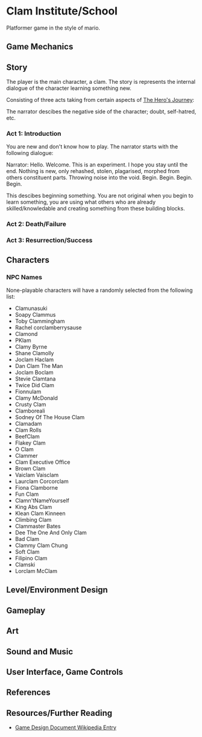 # Clam Institute/School

Platformer game in the style of mario.

## Game Mechanics

## Story

The player is the main character, a clam. The story is represents the internal dialogue of the character learning something new. 

Consisting of three acts taking from certain aspects of [The Hero's Journey](https://en.wikipedia.org/wiki/Hero%27s_journey):

The narrator descibes the negative side of the character; doubt, self-hatred, etc.

### Act 1: Introduction

You are new and don't know how to play. The narrator starts with the following dialogue:

Narrator: Hello. Welcome. This is an experiment. I hope you stay until the end. Nothing is new, only rehashed, stolen, plagarised, morphed from others constituent parts. Throwing noise into the void. Begin. Begin. Begin. Begin.

This descibes beginning something. You are not original when you begin to learn something, you are using what others who are already skilled/knowledable and creating something from these building blocks.

### Act 2: Death/Failure

### Act 3: Resurrection/Success

## Characters

### NPC Names

None-playable characters will have a randomly selected from the following list:

- Clamunasuki
- Soapy Clammus
- Toby Clammingham
- Rachel corclamberrysause
- Clamond
- PKlam
- Clamy Byrne
- Shane Clamolly
- Joclam Haclam
- Dan Clam The Man
- Joclam Boclam
- Stevie Clamtana
- Twice Did Clam
- Fionnulam
- Clamy McDonald
- Crusty Clam
- Clamboreali
- Sodney Of The House Clam
- Clamadam
- Clam Rolls
- BeefClam
- Flakey Clam
- O Clam
- Clammer
- Clam Executive Office
- Brown Clam
- Vaiclam Vaisclam
- Laurclam Corcorclam
- Fiona Clamborne
- Fun Clam
- Clamn'tNameYourself
- King Abs Clam
- Klean Clam Kinneen
- Climbing Clam
- Clammaster Bates
- Dee The One And Only Clam
- Bad Clam
- Clammy Clam Chung
- Soft Clam
- Filipino Clam
- Clamski
- Lorclam McClam

## Level/Environment Design

## Gameplay

## Art

## Sound and Music

## User Interface, Game Controls

## References

## Resources/Further Reading

- [Game Design Document Wikipedia Entry](https://en.wikipedia.org/wiki/Game_design_document)